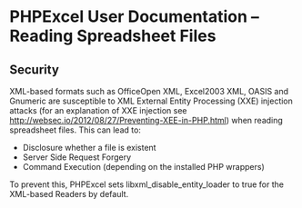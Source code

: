 # PHPExcel User Documentation – Reading Spreadsheet Files


## Security

XML-based formats such as OfficeOpen XML, Excel2003 XML, OASIS and Gnumeric are susceptible to XML External Entity Processing (XXE) injection attacks (for an explanation of XXE injection see http://websec.io/2012/08/27/Preventing-XEE-in-PHP.html) when reading spreadsheet files. This can lead to:

 - Disclosure whether a file is existent
 - Server Side Request Forgery
 - Command Execution (depending on the installed PHP wrappers)
 

To prevent this, PHPExcel sets libxml_disable_entity_loader to true for the XML-based Readers by default. 